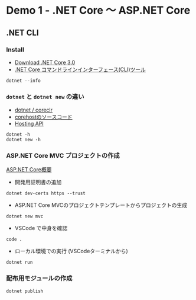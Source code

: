# Demo 1 - .NET Core ～ ASP.NET Core

## .NET CLI

### Install

* [Download .NET Core 3.0](http://dot.net/get-core3)
* [.NET Core コマンドラインインターフェース(CLI)ツール](https://docs.microsoft.com/ja-jp/dotnet/core/tools/?WT.mc_id=DT-MVP-4000668)

``` commandline
dotnet --info
```

### `dotnet` と `dotnet new` の違い

* [dotnet / coreclr](https://github.com/dotnet/coreclr)
* [corehostのソースコード](https://github.com/dotnet/coreclr/tree/master/src/dlls/mscoree)
* [Hosting API](https://github.com/dotnet/coreclr/tree/master/src/coreclr/hosts)

``` CommandLine
dotnet -h
dotnet new -h
```

### ASP.NET Core MVC プロジェクトの作成

[ASP.NET Core概要](https://docs.microsoft.com/ja-jp/aspnet/core/?WT.mc_id=DT-MVP-4000668)

* 開発用証明書の追加

``` commandline
dotnet dev-certs https --trust
```

* ASP.NET Core MVCのプロジェクトテンプレートからプロジェクトの生成

``` commandline
dotnet new mvc
```

* VSCode で中身を確認

``` commandline
code .
```

* ローカル環境での実行 (VSCodeターミナルから)

``` commandline
dotnet run
```

### 配布用モジュールの作成

``` commandline
dotnet publish
```
